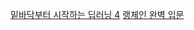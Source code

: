  [밑바닥부터 시작하는 딥러닝 4](https://github.com/WegraLee/deep-learning-from-scratch-4)
 [랭체인 완벽 입문](https://github.com/wikibook/langchain)
